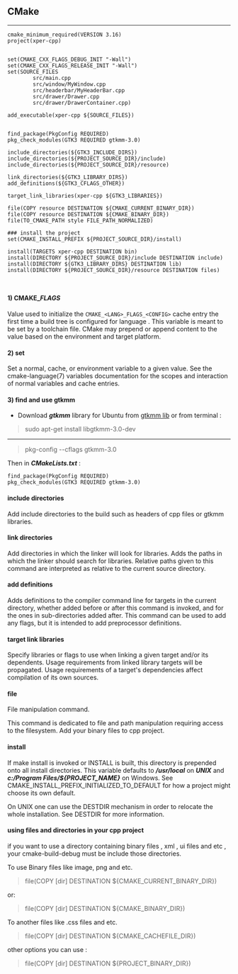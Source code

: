 ## CMake
___

```
cmake_minimum_required(VERSION 3.16)
project(xper-cpp)


set(CMAKE_CXX_FLAGS_DEBUG_INIT "-Wall")
set(CMAKE_CXX_FLAGS_RELEASE_INIT "-Wall")
set(SOURCE_FILES
        src/main.cpp
        src/window/MyWindow.cpp
        src/headerbar/MyHeaderBar.cpp
        src/drawer/Drawer.cpp
        src/drawer/DrawerContainer.cpp)

add_executable(xper-cpp ${SOURCE_FILES})


find_package(PkgConfig REQUIRED)
pkg_check_modules(GTK3 REQUIRED gtkmm-3.0)

include_directories(${GTK3_INCLUDE_DIRS})
include_directories(${PROJECT_SOURCE_DIR}/include)
include_directories(${PROJECT_SOURCE_DIR}/resource)

link_directories(${GTK3_LIBRARY_DIRS})
add_definitions(${GTK3_CFLAGS_OTHER})

target_link_libraries(xper-cpp ${GTK3_LIBRARIES})

file(COPY resource DESTINATION ${CMAKE_CURRENT_BINARY_DIR})
file(COPY resource DESTINATION ${CMAKE_BINARY_DIR})
file(TO_CMAKE_PATH style FILE_PATH_NORMALIZED)

### install the project
set(CMAKE_INSTALL_PREFIX ${PROJECT_SOURCE_DIR}/install)

install(TARGETS xper-cpp DESTINATION bin)
install(DIRECTORY ${PROJECT_SOURCE_DIR}/include DESTINATION include)
install(DIRECTORY ${GTK3_LIBRARY_DIRS} DESTINATION lib)
install(DIRECTORY ${PROJECT_SOURCE_DIR}/resource DESTINATION files)



```

#### 1) CMAKE_<LANG>_FLAGS_<CONFIG>
Value used to initialize the `CMAKE_<LANG>_FLAGS_<CONFIG>` cache entry the first time a build tree is configured for language
<LANG>. This variable is meant to be set by a toolchain file. CMake may prepend or append content to the value based on 
the environment and target platform.

#### 2) set
Set a normal, cache, or environment variable to a given value. See the cmake-language(7) variables documentation for the
scopes and interaction of normal variables and cache entries.

#### 3) find and use gtkmm

* Download **_gtkmm_** library for Ubuntu from [gtkmm lib](https://gtkmm.org/en/download.html) or from terminal :
> sudo apt-get install libgtkmm-3.0-dev

___

> pkg-config  --cflags gtkmm-3.0

Then in **_CMakeLists.txt_** :

```
find_package(PkgConfig REQUIRED)
pkg_check_modules(GTK3 REQUIRED gtkmm-3.0)
```

#### include directories
Add include directories to the build such as headers of cpp files or gtkmm libraries.

#### link directories
Add directories in which the linker will look for libraries.
Adds the paths in which the linker should search for libraries. Relative paths given to this command are interpreted 
as relative to the current source directory.

#### add definitions
Adds definitions to the compiler command line for targets in the current directory, whether added before or after 
this command is invoked, and for the ones in sub-directories added after. This command can be used to add any flags,
but it is intended to add preprocessor definitions.

#### target link libraries
Specify libraries or flags to use when linking a given target and/or its dependents. Usage requirements from linked 
library targets will be propagated. Usage requirements of a target's dependencies affect compilation of its own sources.

#### file
File manipulation command.

This command is dedicated to file and path manipulation requiring access to the filesystem.
Add your binary files to cpp project.

#### install
If make install is invoked or INSTALL is built, this directory is prepended onto all install directories. 
This variable defaults to _**/usr/local**_ on _**UNIX**_ and **_c:/Program Files/${PROJECT_NAME}_** on Windows. 
See CMAKE_INSTALL_PREFIX_INITIALIZED_TO_DEFAULT for how a project might choose its own default.

On UNIX one can use the DESTDIR mechanism in order to relocate the whole installation. See DESTDIR for more information.

#### using files and directories in your cpp project
if you want to use a directory containing binary files , xml , ui files and etc , your cmake-build-debug must be include
those directories. 

To use Binary files like image, png and etc.
> file(COPY [dir] DESTINATION ${CMAKE_CURRENT_BINARY_DIR})

or:

> file(COPY [dir] DESTINATION ${CMAKE_BINARY_DIR})

To another files like .css files and etc.
>  file(COPY [dir] DESTINATION ${CMAKE_CACHEFILE_DIR})

other options you can use :
> file(COPY [dir] DESTINATION ${PROJECT_BINARY_DIR}) 
